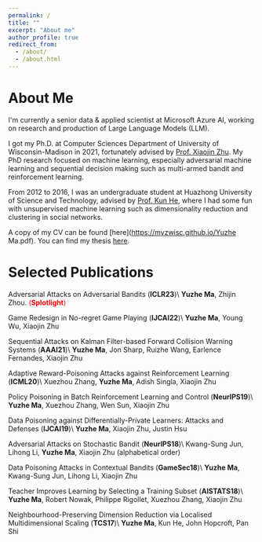 ```yaml
---
permalink: /
title: ""
excerpt: "About me"
author_profile: true
redirect_from: 
  - /about/
  - /about.html
---
```


About Me
======
I'm currently a senior data & applied scientist at Microsoft Azure AI, working on research and production of Large Language Models (LLM).

I got my Ph.D. at Computer Sciences Department of University of Wisconsin-Madison in 2021, fortunately advised by [Prof. Xiaojin Zhu](http://pages.cs.wisc.edu/~jerryzhu/index.html). My PhD research focused on machine learning, especially adversarial machine learning and sequential decision making such as multi-armed bandit and reinforcement learning.

From 2012 to 2016, I was an undergraduate student at Huazhong University of Science and Technology, advised by [Prof. Kun He](https://scholar.google.com/citations?user=YTQnGJsAAAAJ&hl=en), where I had some fun with unsupervised machine learning such as dimensionality reduction and clustering in social networks.

A copy of my CV can be found [here](https://myzwisc.github.io/Yuzhe Ma.pdf). You can find my thesis [here](https://myzwisc.github.io/dissertation.pdf).

Selected Publications
======

Adversarial Attacks on Adversarial Bandits (**ICLR23**)\\
**Yuzhe Ma**, Zhijin Zhou. <span style="color:red">(**Splotlight**)</span>

Game Redesign in No-regret Game Playing (**IJCAI22**)\\
**Yuzhe Ma**, Young Wu, Xiaojin Zhu

Sequential Attacks on Kalman Filter-based Forward Collision Warning Systems (**AAAI21**)\\
**Yuzhe Ma**, Jon Sharp, Ruizhe Wang, Earlence Fernandes, Xiaojin Zhu


Adaptive Reward-Poisoning Attacks against Reinforcement Learning (**ICML20**)\\
Xuezhou Zhang, **Yuzhe Ma**, Adish Singla, Xiaojin Zhu

Policy Poisoning in Batch Reinforcement Learning and Control (**NeurIPS19**)\\
**Yuzhe Ma**, Xuezhou Zhang, Wen Sun, Xiaojin Zhu

Data Poisoning against Differentially-Private Learners: Attacks and Defenses (**IJCAI19**)\\
**Yuzhe Ma**, Xiaojin Zhu, Justin Hsu

Adversarial Attacks on Stochastic Bandit (**NeurIPS18**)\\
Kwang-Sung Jun, Lihong Li, **Yuzhe Ma**, Xiaojin Zhu (alphabetical order)

Data Poisoning Attacks in Contextual Bandits (**GameSec18**)\\
**Yuzhe Ma**, Kwang-Sung Jun, Lihong Li, Xiaojin Zhu

Teacher Improves Learning by Selecting a Training Subset (**AISTATS18**)\\
**Yuzhe Ma**, Robert Nowak, Philippe Rigollet, Xuezhou Zhang, Xiaojin Zhu

Neighbourhood-Preserving Dimension Reduction via Localised Multidimensional Scaling (**TCS17**)\\
**Yuzhe Ma**, Kun He, John Hopcroft, Pan Shi



